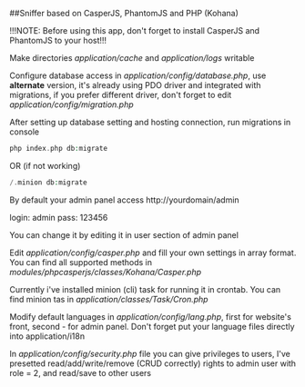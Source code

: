##Sniffer based on CasperJS, PhantomJS and PHP (Kohana)

!!!NOTE: Before using this app, don't forget to install CasperJS and PhantomJS to your host!!! 

Make directories *application/cache* and *application/logs* writable

Configure database access in *application/config/database.php*, use **alternate** version, it's already using PDO driver and integrated with migrations, if you prefer different driver, don't forget to edit *application/config/migration.php*



After setting up database setting and hosting connection, run migrations in console

```PHP
php index.php db:migrate
 ```
OR (if not working)

```PHP
/.minion db:migrate
 ```
 
By default your admin panel access http://yourdomain/admin

login: admin
pass: 123456

You can change it by editing it in user section of admin panel
 
Edit *application/config/casper.php* and fill your own settings in array format. You can find all supported methods in *modules/phpcasperjs/classes/Kohana/Casper.php*

Currently i've installed minion (cli) task for running it in crontab. You can find minion tas in *application/classes/Task/Cron.php*

Modify default languages in *application/config/lang.php*, first for website's front, second - for admin panel. Don't forget put your language files directly into application/i18n 

In *application/config/security.php* file you can give privileges to users, I've presetted read/add/write/remove (CRUD correctly) rights to admin user with role = 2, and read/save to other users
 
 

